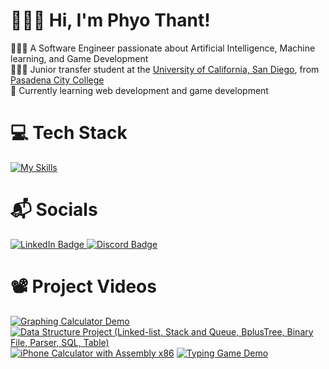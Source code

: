 # 🙋🏻‍♂️ Hi, I'm Phyo Thant!
👨🏻‍💻 A Software Engineer passionate about Artificial Intelligence, Machine learning, and Game Development<br/>
👨🏻‍🎓 Junior transfer student at the [University of California, San Diego](https://en.wikipedia.org/wiki/University_of_California,_San_Diego), from [Pasadena City College](https://en.wikipedia.org/wiki/Pasadena_City_College)<br/>
💭 Currently learning web development and game development<br/>

# 💻 Tech Stack
[![My Skills](https://skillicons.dev/icons?i=cpp,py,arduino,java,js,css,html)](https://skillicons.dev)

# 📬 Socials
<div id="badges">
  <a href= "https://www.linkedin.com/in/phyo-thant-ba0701253">
    <img src="https://img.shields.io/badge/LinkedIn-blue?style=for-the-badge&logo=linkedin&logoColor=white" alt="LinkedIn Badge"/>
  </a>
  <a href="https://discordid.netlify.app/?id=418373777873829890">
    <img src="https://img.shields.io/badge/Discord-blue?style=for-the-badge&logo=discord&logoColor=white" alt="Discord Badge"/>
  </a>
</div>

# 📽️ Project Videos
[![Graphing Calculator Demo](https://ytcards.demolab.com/?id=RbQpmkbzOAI&title=Graphing+Calculator+Demo&lang=en&timestamp=1683743855&background_color=%230d1117&title_color=%23ffffff&stats_color=%23dedede&max_title_lines=1&width=250&border_radius=5&duration=17 "Graphing Calculator Demo")](https://youtu.be/RbQpmkbzOAI)
[![Data Structure Project (Linked-list, Stack and Queue, BplusTree, Binary File, Parser, SQL, Table)](https://ytcards.demolab.com/?id=2pizsEKHbJU&title=Data+Structure+Project&lang=en&timestamp=1670831280&background_color=%230d1117&title_color=%23ffffff&stats_color=%23dedede&max_title_lines=1&width=250&border_radius=5&duration=105 "Data Structure Project (Linked-list, Stack and Queue, BplusTree, Binary File, Parser, SQL, Table)")](https://youtu.be/2pizsEKHbJU)
[![iPhone Calculator with Assembly x86](https://ytcards.demolab.com/?id=NC6vwg5ld2M&title=iPhone+Calculator+with+Assembly+x86&lang=en&timestamp=1683744394&background_color=%230d1117&title_color=%23ffffff&stats_color=%23dedede&max_title_lines=1&width=250&border_radius=5&duration=233 "iPhone Calculator with Assembly x86")](https://youtu.be/NC6vwg5ld2M)
[![Typing Game Demo](https://ytcards.demolab.com/?id=qofZkrQc83M&title=Typing+Game+Demo&lang=en&timestamp=1683744945&background_color=%230d1117&title_color=%23ffffff&stats_color=%23dedede&max_title_lines=1&width=250&border_radius=5&duration=61 "Typing Game Demo")](https://youtu.be/qofZkrQc83M)
